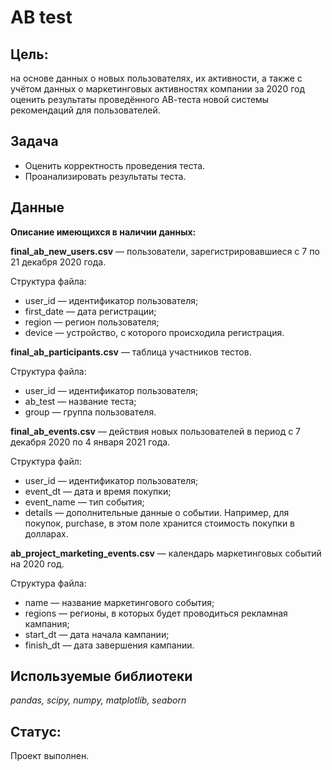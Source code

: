 # AB test

## Цель:

на основе данных о новых пользователях, их активности, а также с учётом данных о маркетинговых активностях компании за 2020 год оценить результаты проведённого АВ-теста новой системы рекомендаций для пользователей.

## Задача

- Оценить корректность проведения теста.
- Проанализировать результаты теста.

## Данные

**Описание имеющихся в наличии данных:**

**final_ab_new_users.csv** — пользователи, зарегистрировавшиеся с 7 по 21 декабря 2020 года.

Структура файла:

- user_id — идентификатор пользователя;
- first_date — дата регистрации;
- region — регион пользователя;
- device — устройство, с которого происходила регистрация.

**final_ab_participants.csv** — таблица участников тестов.

Структура файла:

- user_id — идентификатор пользователя;
- ab_test — название теста;
- group — группа пользователя.

**final_ab_events.csv** — действия новых пользователей в период с 7 декабря 2020 по 4 января 2021 года.

Структура файл:

- user_id — идентификатор пользователя;
- event_dt — дата и время покупки;
- event_name — тип события;
- details — дополнительные данные о событии. Например, для покупок, purchase, в этом поле хранится стоимость покупки в долларах.

**ab_project_marketing_events.csv** — календарь маркетинговых событий на 2020 год.

Структура файла:

- name — название маркетингового события;
- regions — регионы, в которых будет проводиться рекламная кампания;
- start_dt — дата начала кампании;
- finish_dt — дата завершения кампании.

## Используемые библиотеки

*pandas, scipy, numpy, matplotlib, seaborn*

## Статус:

Проект выполнен.
